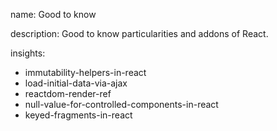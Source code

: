 name: Good to know

description: Good to know particularities and addons of React.

insights:
  - immutability-helpers-in-react
  - load-initial-data-via-ajax
  - reactdom-render-ref
  - null-value-for-controlled-components-in-react
  - keyed-fragments-in-react
